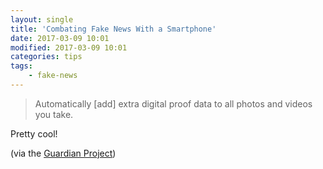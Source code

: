 ```yaml
---
layout: single
title: 'Combating Fake News With a Smartphone'
date: 2017-03-09 10:01
modified: 2017-03-09 10:01
categories: tips
tags:
    - fake-news
---
```


> Automatically [add] extra digital proof data to all photos and videos you take.

Pretty cool!

(via the [Guardian Project](https://guardianproject.info/2017/02/24/combating-fake-news-with-a-smartphone-proof-mode/))
